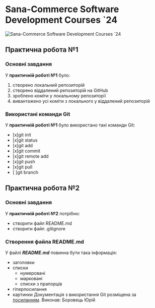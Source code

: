 # Sana-Commerce Software Development Courses `24
![Sana-Commerce Software Development Courses `24](https://upload.wikimedia.org/wikipedia/commons/0/08/Sana_Commerce_Logo.png)

## Практична робота №1

### Основні завдання

У **практичній роботі №1** було:
1. створено локальний репозиторій
1. створено віддалений репозиторій на GitHub
1. зроблено коміти у локальному репозиторії
1. вивантажено усі коміти з локального у віддалений репозиторій

### Використані команди Git

У **практичній роботі №1** було використано такі команди Git:

- [x]git init
- [x]git status
- [x]git add
- [x]git commit
- [x]git remote add
- [x]git push
- [x]git pull
- [ ]git branch

## Практична робота №2
### Основні завдання

У **практичній роботі №2** потрібно:
- створити файл README.md
- створити файл .gitignore

### Створення файла README.md
У файлі ***README.md*** повинна бути така інформація:

- заголовки
- списки
  - нумеровані
  - марковані
  - списки з прапорців
- гіперпосилання
- картинки
Документація з використання Git розміщена за [посиланням](https://docs.github.com/en/github/writing-on-github/getting-started-with-writing-and-formatting-on-github/basic-writing-and-formatting-syntax).
Виконав: Боровець Юрій